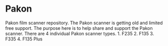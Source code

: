 # Pakon
Pakon film scanner repository.
The Pakon scanner is getting old and limited free support. The purpose here is to help share and support the Pakon scanner.
There are 4 individual Pakon scanner types. 1. F235 2. F135 3. F335 4. F135 Plus
